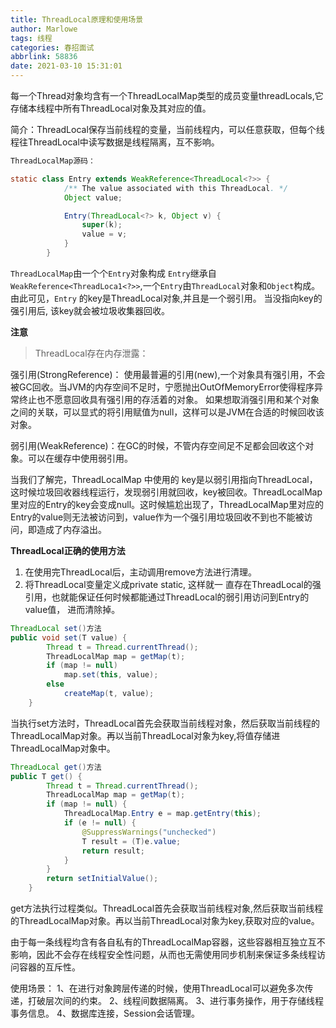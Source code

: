 ```yaml
---
title: ThreadLocal原理和使用场景
author: Marlowe
tags: 线程
categories: 春招面试
abbrlink: 58836
date: 2021-03-10 15:31:01
---
```

每一个Thread对象均含有一个ThreadLocalMap类型的成员变量threadLocals,它存储本线程中所有ThreadLocal对象及其对应的值。
<!--more-->
简介：ThreadLocal保存当前线程的变量，当前线程内，可以任意获取，但每个线程往ThreadLocal中读写数据是线程隔离，互不影响。

```java
ThreadLocalMap源码：

static class Entry extends WeakReference<ThreadLocal<?>> {
            /** The value associated with this ThreadLocal. */
            Object value;

            Entry(ThreadLocal<?> k, Object v) {
                super(k);
                value = v;
            }
        }
```
`ThreadLocalMap`由一个个`Entry`对象构成
`Entry`继承自`WeakReference<ThreadLoca1<?>>`,一个`Entry`由`ThreadLocal`对象和`Object`构成。由此可见，`Entry` 的key是ThreadLocal对象,并且是一个弱引用。 当没指向key的强引用后, 该key就会被垃圾收集器回收。

**注意**
> ThreadLocal存在内存泄露：

强引用(StrongReference)： 使用最普遍的引用(new),一个对象具有强引用，不会被GC回收。当JVM的内存空间不足时，宁愿抛出OutOfMemoryError使得程序异常终止也不愿意回收具有强引用的存活着的对象。
如果想取消强引用和某个对象之间的关联，可以显式的将引用赋值为null，这样可以是JVM在合适的时候回收该对象。

弱引⽤(WeakReference)：在GC的时候，不管内存空间足不足都会回收这个对象。可以在缓存中使用弱引用。

当我们了解完，ThreadLocalMap 中使⽤的 key是以弱引用指向ThreadLocal，这时候垃圾回收器线程运行，发现弱引用就回收，key被回收。ThreadLocalMap里对应的Entry的key会变成null。这时候尴尬出现了，ThreadLocalMap里对应的Entry的value则无法被访问到，value作为一个强引用垃圾回收不到也不能被访问，即造成了内存溢出。

**ThreadLocal正确的使用方法**
1. 在使用完ThreadLocal后，主动调用remove方法进行清理。
2. 将ThreadLocal变量定义成private static, 这样就一 直存在ThreadLocal的强引用，也就能保证任何时候都能通过ThreadLocal的弱引用访问到Entry的value值， 进而清除掉。



```java
ThreadLocal set()方法
public void set(T value) {
        Thread t = Thread.currentThread();
        ThreadLocalMap map = getMap(t);
        if (map != null)
            map.set(this, value);
        else
            createMap(t, value);
    }
```
当执行set方法时，ThreadLocal首先会获取当前线程对象，然后获取当前线程的ThreadLocalMap对象。再以当前ThreadLocal对象为key,将值存储进ThreadLocalMap对象中。



```java
ThreadLocal get()方法
public T get() {
        Thread t = Thread.currentThread();
        ThreadLocalMap map = getMap(t);
        if (map != null) {
            ThreadLocalMap.Entry e = map.getEntry(this);
            if (e != null) {
                @SuppressWarnings("unchecked")
                T result = (T)e.value;
                return result;
            }
        }
        return setInitialValue();
    }
```
get方法执行过程类似。ThreadLocal首先会获取当前线程对象,然后获取当前线程的ThreadLocalMap对象。再以当前ThreadLocal对象为key,获取对应的value。

由于每一条线程均含有各自私有的ThreadLocalMap容器，这些容器相互独立互不影响，因此不会存在线程安全性问题，从而也无需使用同步机制来保证多条线程访问容器的互斥性。




使用场景：
1、在进行对象跨层传递的时候，使用ThreadLocal可以避免多次传递，打破层次间的约束。
2、线程间数据隔离。
3、进行事务操作，用于存储线程事务信息。
4、数据库连接，Session会话管理。